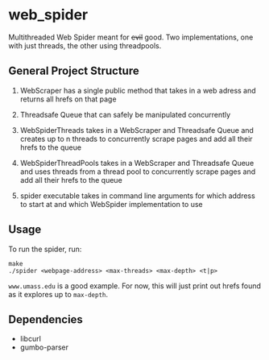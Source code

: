 # web_spider

Multithreaded Web Spider meant for ~~evil~~ good. Two implementations, one with just threads, the other using threadpools.

## General Project Structure
1. WebScraper has a single public method that takes in a web adress and returns all hrefs on that page

2. Threadsafe Queue that can safely be manipulated concurrently

3. WebSpiderThreads takes in a WebScraper and Threadsafe Queue and creates up to n threads to concurrently scrape pages and add all their hrefs to the queue

4. WebSpiderThreadPools takes in a WebScraper and Threadsafe Queue and uses threads from a thread pool to concurrently scrape pages and add all their hrefs to the queue

5. spider executable takes in command line arguments for which address to start at and which WebSpider implementation to use

## Usage
To run the spider, run:
```
make
./spider <webpage-address> <max-threads> <max-depth> <t|p>
```
`www.umass.edu` is a good example.
For now, this will just print out hrefs found as it explores up to `max-depth`.

## Dependencies
* libcurl
* gumbo-parser

